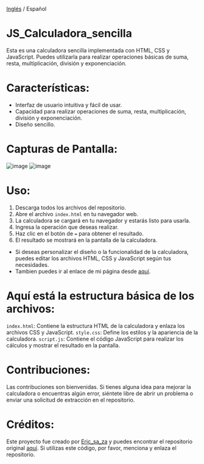 [Inglés](https://github.com/ericsaza/JS_Simple-Calculator/blob/main/README.md) / Español
# JS_Calculadora_sencilla
Esta es una calculadora sencilla implementada con HTML, CSS y JavaScript. Puedes utilizarla para realizar operaciones básicas de suma, resta, multiplicación, división y exponenciación.

# Características:
- Interfaz de usuario intuitiva y fácil de usar.
- Capacidad para realizar operaciones de suma, resta, multiplicación, división y exponenciación.
- Diseño sencillo.

# Capturas de Pantalla:
![image](https://github.com/ericsaza/JS_Calculadora_sencilla/assets/94136968/99fbbfa9-6823-49e7-81c9-5121dad9a3f7)
![image](https://github.com/ericsaza/JS_Calculadora_sencilla/assets/94136968/33cd2656-0b76-45f5-8254-a29804659782)

# Uso:
1. Descarga todos los archivos del repositorio.
2. Abre el archivo `index.html` en tu navegador web.
3. La calculadora se cargará en tu navegador y estarás listo para usarla.
4. Ingresa la operación que deseas realizar.
5. Haz clic en el botón de `=` para obtener el resultado.
6. El resultado se mostrará en la pantalla de la calculadora.
- Si deseas personalizar el diseño o la funcionalidad de la calculadora, puedes editar los archivos HTML, CSS y JavaScript según tus necesidades.
- Tambien puedes ir al enlace de mi página desde [aquí](https://ericsaza.github.io/JS_Calculadora_sencilla/).

# Aquí está la estructura básica de los archivos:
`index.html`: Contiene la estructura HTML de la calculadora y enlaza los archivos CSS y JavaScript.
`style.css`: Define los estilos y la apariencia de la calculadora.
`script.js`: Contiene el código JavaScript para realizar los cálculos y mostrar el resultado en la pantalla.

# Contribuciones:
Las contribuciones son bienvenidas. Si tienes alguna idea para mejorar la calculadora o encuentras algún error, siéntete libre de abrir un problema o enviar una solicitud de extracción en el repositorio.

# Créditos:
Este proyecto fue creado por [Eric_sa_za](https://github.com/ericsaza/) y puedes encontrar el repositorio original [aquí](https://github.com/ericsaza/JS_Simple-Calculator/).
Si utilizas este código, por favor, menciona y enlaza el repositorio.
